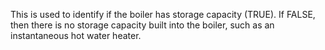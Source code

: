 This is used to identify if the boiler has storage capacity (TRUE). If FALSE, then there is no storage capacity built into the boiler, such as an instantaneous hot water heater.
